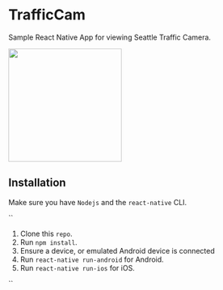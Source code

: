 # TrafficCam
  Sample React Native App for viewing Seattle Traffic Camera.  

  <img src="imges/Seattle_Traffic_Cam_Android.gif" width="224px">

## Installation

  Make sure you have `Nodejs` and the `react-native` CLI.
  
``
1. Clone this `repo`.
2. Run `npm install`.
3. Ensure a device, or emulated Android device is connected
4. Run `react-native run-android` for Android.
5. Run `react-native run-ios` for iOS. 

``


